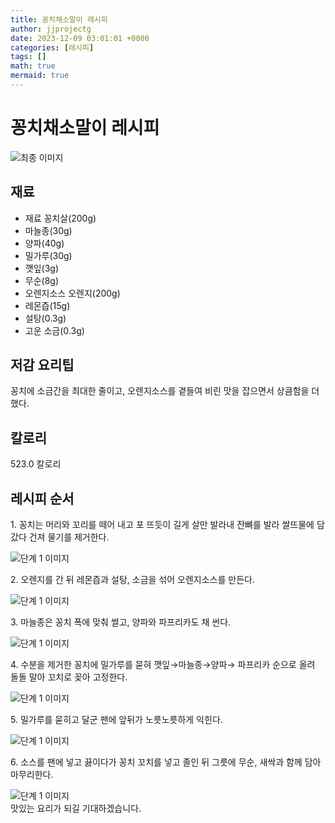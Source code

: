 ```yaml
---
title: 꽁치채소말이 레시피
author: jjprojectg
date: 2023-12-09 03:01:01 +0000
categories: [레시피]
tags: []
math: true
mermaid: true
---
```

<meta name="og:type" content="website"/>
<meta charset="UTF-8"/>
<div class="header">
  <h1>꽁치채소말이 레시피</h1>
</div>

<div class="container my-4">
  <div class="row">
    <div class="col-12 col-md-6">
      <div class="recipe-image">
        <img src="http://www.foodsafetykorea.go.kr/uploadimg/cook/10_00238_2.png" class="step-image" alt="최종 이미지"/>
      </div>
    </div>
    <div class="col-12 col-md-6">
      <div class="ingredients">
        <h2>재료</h2>
        <ul class="card">
          <li> 재료 꽁치살(200g) </li>
          <li>  마늘종(30g) </li>
          <li>  양파(40g) </li>
          <li> 밀가루(30g) </li>
          <li>  깻잎(3g) </li>
          <li>  무순(8g) </li>
          <li> 오렌지소스 오렌지(200g) </li>
          <li>  레몬즙(15g) </li>
          <li>  설탕(0.3g) </li>
          <li>  고운 소금(0.3g) </li>
</ul>
      </div>
    </div>
    <div class="col-12 col-md-6">
      <div class="ingredients">
        <h2>저감 요리팁</h2>
        <div class="card"> 
          <p>
            꽁치에 소금간을 최대한 줄이고, 오렌지소스를 곁들여 비린 맛을 잡으면서 상큼함을 더했다.
          </p>
        </div>
      </div>
      <div class="ingredients">
        <h2>칼로리</h2>
        <div class="card"> 
          <p>
            523.0 칼로리
          </p>
        </div>
      </div>
    </div>
  </div>

  <h2 class="my-4">레시피 순서</h2>
  <div class="card recipe-card">
    <div class="card-body recipe-step">
      <p class="card-text step-description">1. 꽁치는 머리와 꼬리를 떼어 내고
포 뜨듯이 길게 살만 발라내 잔뼈를
발라 쌀뜨물에 담갔다 건져 물기를
제거한다.</p>
      <img src="http://www.foodsafetykorea.go.kr/uploadimg/cook/20_00238_1.png" alt="단계 1 이미지" class="step-image"/>
    </div>
  </div>
  <div class="card recipe-card">
    <div class="card-body recipe-step">
      <p class="card-text step-description">2. 오렌지를 간 뒤 레몬즙과 설탕,
소금을 섞어 오렌지소스를 만든다.</p>
      <img src="http://www.foodsafetykorea.go.kr/uploadimg/cook/20_00238_2.png" alt="단계 1 이미지" class="step-image"/>
    </div>
  </div>
  <div class="card recipe-card">
    <div class="card-body recipe-step">
      <p class="card-text step-description">3. 마늘종은 꽁치 폭에 맞춰 썰고,
양파와 파프리카도 채 썬다.</p>
      <img src="http://www.foodsafetykorea.go.kr/uploadimg/cook/20_00238_3.png" alt="단계 1 이미지" class="step-image"/>
    </div>
  </div>
  <div class="card recipe-card">
    <div class="card-body recipe-step">
      <p class="card-text step-description">4. 수분을 제거한 꽁치에 밀가루를
묻혀 깻잎→마늘종→양파→
파프리카 순으로 올려 돌돌 말아
꼬치로 꽂아 고정한다.</p>
      <img src="http://www.foodsafetykorea.go.kr/uploadimg/cook/20_00238_4.png" alt="단계 1 이미지" class="step-image"/>
    </div>
  </div>
  <div class="card recipe-card">
    <div class="card-body recipe-step">
      <p class="card-text step-description">5. 밀가루를 묻히고 달군 팬에
앞뒤가 노릇노릇하게 익힌다.</p>
      <img src="http://www.foodsafetykorea.go.kr/uploadimg/cook/20_00238_5.png" alt="단계 1 이미지" class="step-image"/>
    </div>
  </div>
  <div class="card recipe-card">
    <div class="card-body recipe-step">
      <p class="card-text step-description">6. 소스를 팬에 넣고 끓이다가 꽁치
꼬치를 넣고 졸인 뒤 그릇에 무순,
새싹과 함께 담아 마무리한다.</p>
      <img src="http://www.foodsafetykorea.go.kr/uploadimg/cook/20_00238_6.png" alt="단계 1 이미지" class="step-image"/>
    </div>
  </div>

</div>
맛있는 요리가 되길 기대하겠습니다.
